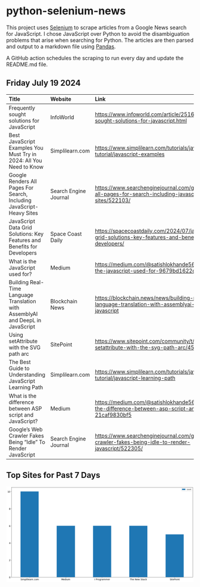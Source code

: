 # python-selenium-news

This project uses [Selenium](https://www.seleniumhq.org/) to scrape articles from a Google News search for JavaScript.
I chose JavaScript over Python to avoid the disambiguation problems that arise when searching for Python.
The articles are then parsed and output to a markdown file using [Pandas](https://pandas.pydata.org/).

A GitHub action schedules the scraping to run every day and update the README.md file.

## Friday July 19 2024


| Title                                                                           | Website               | Link                                                                                                             |
|:--------------------------------------------------------------------------------|:----------------------|:-----------------------------------------------------------------------------------------------------------------|
| Frequently sought solutions for JavaScript                                      | InfoWorld             | https://www.infoworld.com/article/2516823/frequently-sought-solutions-for-javascript.html                        |
| Best JavaScript Examples You Must Try in 2024: All You Need to Know             | Simplilearn.com       | https://www.simplilearn.com/tutorials/javascript-tutorial/javascript-examples                                    |
| Google Renders All Pages For Search, Including JavaScript-Heavy Sites           | Search Engine Journal | https://www.searchenginejournal.com/google-renders-all-pages-for-search-including-javascript-heavy-sites/522103/ |
| JavaScript Data Grid Solutions: Key Features and Benefits for Developers        | Space Coast Daily     | https://spacecoastdaily.com/2024/07/javascript-data-grid-solutions-key-features-and-benefits-for-developers/     |
| What is the JavaScript used for?                                                | Medium                | https://medium.com/@satishlokhande5674/what-is-the-javascript-used-for-9679bd1622c8                              |
| Building Real-Time Language Translation with AssemblyAI and DeepL in JavaScript | Blockchain News       | https://blockchain.news/news/building-real-time-language-translation-with-assemblyai-and-deepl-in-javascript     |
| Using setAttribute with the SVG path arc                                        | SitePoint             | https://www.sitepoint.com/community/t/using-setattribute-with-the-svg-path-arc/451533                            |
| The Best Guide to Understanding JavaScript Learning Path                        | Simplilearn.com       | https://www.simplilearn.com/tutorials/javascript-tutorial/javascript-learning-path                               |
| What is the difference between ASP script and JavaScript?                       | Medium                | https://medium.com/@satishlokhande5674/what-is-the-difference-between-asp-script-and-javascript-21caf9830bf5     |
| Google’s Web Crawler Fakes Being “Idle” To Render JavaScript                    | Search Engine Journal | https://www.searchenginejournal.com/googles-web-crawler-fakes-being-idle-to-render-javascript/522305/            |
## Top Sites for Past 7 Days

![Graph of Top Sites](https://raw.githubusercontent.com/dan-mba/python-selenium-news/main/last-week.png)
